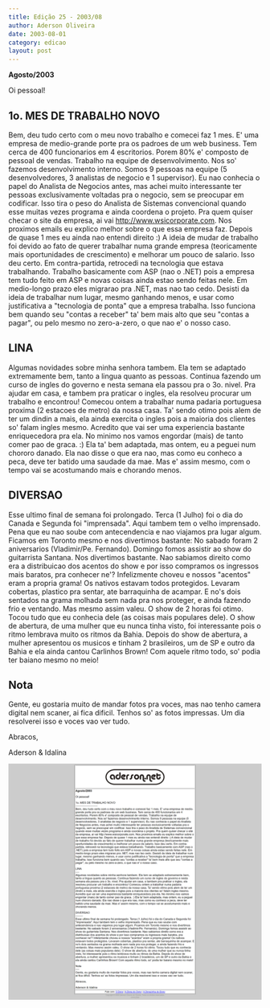 ```yaml
---
title: Edição 25 - 2003/08
author: Aderson Oliveira
date: 2003-08-01
category: edicao
layout: post
---
```


**Agosto/2003**

Oi pessoal!

1o. MES DE TRABALHO NOVO
------------------------
Bem, deu tudo certo com o meu novo trabalho e comecei faz 1 mes. E' uma empresa de medio-grande porte pra os padroes de um web business. Tem cerca de 400 funcionarios em 4 escritorios. Porem 80% e' composto de pessoal de vendas. Trabalho na equipe de desenvolvimento. Nos so' fazemos desenvolvimento interno. Somos 9 pessoas na equipe (5 desenvolvedores, 3 analistas de negocio e 1 supervisor). Eu nao conhecia o papel do Analista de Negocios antes, mas achei muito interessante ter pessoas exclusivamente voltadas pra o negocio, sem se preocupar em codificar. Isso tira o peso do Analista de Sistemas convencional quando esse muitas vezes programa e ainda coordena o projeto. Pra quem quiser checar o site da empresa, ai vai http://www.wsicorporate.com. Nos proximos emails eu explico melhor sobre o que essa empresa faz. Depois de quase 1 mes eu ainda nao entendi direito :) A ideia de mudar de trabalho foi devido ao fato de querer trabalhar numa grande empresa (teoricamente mais oportunidades de crescimento) e melhorar um pouco de salario. Isso deu certo. Em contra-partida, retrocedi na tecnologia que estava trabalhando. Trabalho basicamente com ASP (nao o .NET) pois a empresa tem tudo feito em ASP e novas coisas ainda estao sendo feitas nele. Em medio-longo prazo eles migrarao pra .NET, mas nao tao cedo. Desisti da ideia de trabalhar num lugar, mesmo ganhando menos, e usar como justificativa a "tecnologia de ponta" que a empresa trabalha. Isso funciona bem quando seu "contas a receber" ta' bem mais alto que seu "contas a pagar", ou pelo mesmo no zero-a-zero, o que nao e' o nosso caso.

LINA
----
Algumas novidades sobre minha senhora tambem. Ela tem se adaptado extremamente bem, tanto a lingua quanto as pessoas. Continua fazendo um curso de ingles do governo e nesta semana ela passou pra o 3o. nivel. Pra ajudar em casa, e tambem pra praticar o ingles, ela resolveu procurar um trabalho e encontrou! Comecou ontem a trabalhar numa padaria portuguesa proxima (2 estacoes de metro) da nossa casa. Ta' sendo otimo pois alem de ter um dindin a mais, ela ainda exercita o ingles pois a maioria dos clientes so' falam ingles mesmo. Acredito que vai ser uma experiencia bastante enriquecedora pra ela. No minimo nos vamos engordar (mais) de tanto comer pao de graca. :) Ela ta' bem adaptada, mas ontem, eu a peguei num chororo danado. Ela nao disse o que era nao, mas como eu conheco a peca, deve ter batido uma saudade da mae. Mas e' assim mesmo, com o tempo vai se acostumando mais e chorando menos.

DIVERSAO
--------
Esse ultimo final de semana foi prolongado. Terca (1 Julho) foi o dia do Canada e Segunda foi "imprensada". Aqui tambem tem o velho imprensado. Pena que eu nao soube com antecendencia e nao viajamos pra lugar algum. Ficamos em Toronto mesmo e nos divertimos bastante: No sabado foram 2 aniversarios (Vladimir/Pe. Fernando). Domingo fomos assistir ao show do guitarrista Santana. Nos divertimos bastante. Nao sabiamos direito como era a distribuicao dos acentos do show e por isso compramos os ingressos mais baratos, pra conhecer ne'? Infelizmente choveu e nossos "acentos" eram a propria grama! Os nativos estavam todos protegidos. Levaram cobertas, plastico pra sentar, ate barraquinha de acampar. E no's dois sentados na grama molhada sem nada pra nos proteger, e ainda fazendo frio e ventando. Mas mesmo assim valeu. O show de 2 horas foi otimo. Tocou tudo que eu conhecia dele (as coisas mais populares dele). O show de abertura, de uma mulher que eu nunca tinha visto, foi interessante pois o ritmo lembrava muito os ritmos da Bahia. Depois do show de abertura, a mulher apresentou os musicos e tinham 2 brasileiros, um de SP e outro da Bahia e ela ainda cantou Carlinhos Brown! Com aquele ritmo todo, so' podia ter baiano mesmo no meio!

Nota
----
Gente, eu gostaria muito de mandar fotos pra voces, mas nao tenho camera digital nem scaner, ai fica dificil. Tenhos so' as fotos impressas. Um dia resolverei isso e voces vao ver tudo.

Abracos,

Aderson & Idalina

[![Imagem no site original](/assets/images/edicao25.png)](/assets/images/edicao25.png)